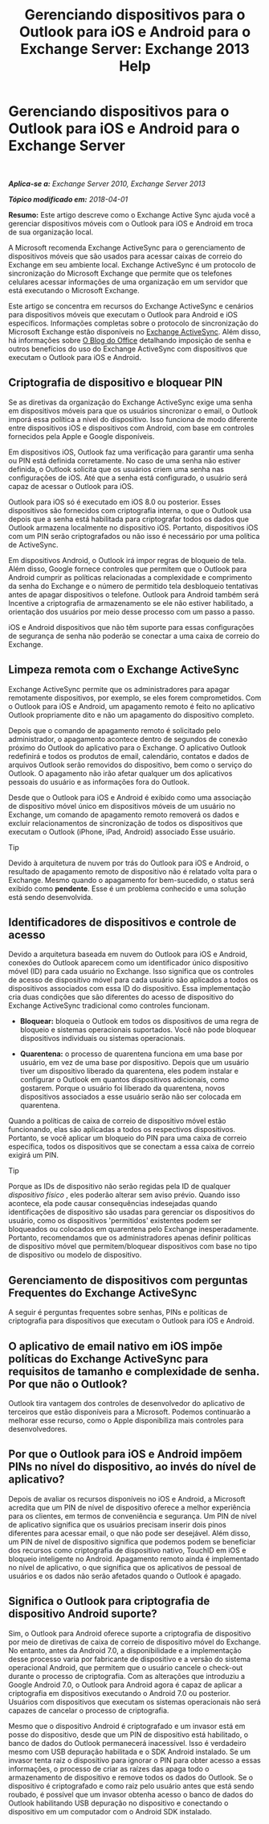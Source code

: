 ﻿---
title: 'Gerenciando dispositivos para o Outlook para iOS e Android para o Exchange Server: Exchange 2013 Help'
TOCTitle: Gerenciando dispositivos para o Outlook para iOS e Android para o Exchange Server
ms:assetid: 16ce7d24-be74-4466-b126-828a67f69b6e
ms:mtpsurl: https://technet.microsoft.com/pt-br/library/Mt465748(v=EXCHG.150)
ms:contentKeyID: 70076153
ms.date: 05/22/2018
mtps_version: v=EXCHG.150
ms.translationtype: MT
---

# Gerenciando dispositivos para o Outlook para iOS e Android para o Exchange Server

 

_**Aplica-se a:** Exchange Server 2010, Exchange Server 2013_

_**Tópico modificado em:** 2018-04-01_

**Resumo:**  Este artigo descreve como o Exchange Active Sync ajuda você a gerenciar dispositivos móveis com o Outlook para iOS e Android em troca de sua organização local.

A Microsoft recomenda Exchange ActiveSync para o gerenciamento de dispositivos móveis que são usados para acessar caixas de correio do Exchange em seu ambiente local. Exchange ActiveSync é um protocolo de sincronização do Microsoft Exchange que permite que os telefones celulares acessar informações de uma organização em um servidor que está executando o Microsoft Exchange.

Este artigo se concentra em recursos do Exchange ActiveSync e cenários para dispositivos móveis que executam o Outlook para Android e iOS específicos. Informações completas sobre o protocolo de sincronização do Microsoft Exchange estão disponíveis no [Exchange ActiveSync](exchange-activesync-exchange-2013-help.md). Além disso, há informações sobre [O Blog do Office](https://go.microsoft.com/fwlink/p/?linkid=623922) detalhando imposição de senha e outros benefícios do uso do Exchange ActiveSync com dispositivos que executam o Outlook para iOS e Android.

## Criptografia de dispositivo e bloquear PIN

Se as diretivas da organização do Exchange ActiveSync exige uma senha em dispositivos móveis para que os usuários sincronizar o email, o Outlook imporá essa política a nível do dispositivo. Isso funciona de modo diferente entre dispositivos iOS e dispositivos com Android, com base em controles fornecidos pela Apple e Google disponíveis.

Em dispositivos iOS, Outlook faz uma verificação para garantir uma senha ou PIN está definida corretamente. No caso de uma senha não estiver definida, o Outlook solicita que os usuários criem uma senha nas configurações de iOS. Até que a senha está configurado, o usuário será capaz de acessar o Outlook para iOS.

Outlook para iOS só é executado em iOS 8.0 ou posterior. Esses dispositivos são fornecidos com criptografia interna, o que o Outlook usa depois que a senha está habilitada para criptografar todos os dados que Outlook armazena localmente no dispositivo iOS. Portanto, dispositivos iOS com um PIN serão criptografados ou não isso é necessário por uma política de ActiveSync.

Em dispositivos Android, o Outlook irá impor regras de bloqueio de tela. Além disso, Google fornece controles que permitem que o Outlook para Android cumprir as políticas relacionadas a complexidade e comprimento da senha do Exchange e o número de permitido tela desbloqueio tentativas antes de apagar dispositivos o telefone. Outlook para Android também será Incentive a criptografia de armazenamento se ele não estiver habilitado, a orientação dos usuários por meio desse processo com um passo a passo.

iOS e Android dispositivos que não têm suporte para essas configurações de segurança de senha não poderão se conectar a uma caixa de correio do Exchange.

## Limpeza remota com o Exchange ActiveSync

Exchange ActiveSync permite que os administradores para apagar remotamente dispositivos, por exemplo, se eles forem comprometidos. Com o Outlook para iOS e Android, um apagamento remoto é feito no aplicativo Outlook propriamente dito e não um apagamento do dispositivo completo.

Depois que o comando de apagamento remoto é solicitado pelo administrador, o apagamento acontece dentro de segundos de conexão próximo do Outlook do aplicativo para o Exchange. O aplicativo Outlook redefinirá e todos os produtos de email, calendário, contatos e dados de arquivos Outlook serão removidos do dispositivo, bem como o serviço do Outlook. O apagamento não irão afetar qualquer um dos aplicativos pessoais do usuário e as informações fora do Outlook.

Desde que o Outlook para iOS e Android é exibido como uma associação de dispositivo móvel único em dispositivos móveis de um usuário no Exchange, um comando de apagamento remoto removerá os dados e excluir relacionamentos de sincronização de todos os dispositivos que executam o Outlook (iPhone, iPad, Android) associado Esse usuário.


> [!TIP]
> Devido à arquitetura de nuvem por trás do Outlook para iOS e Android, o resultado de apagamento remoto de dispositivo não é relatado volta para o Exchange. Mesmo quando o apagamento for bem-sucedido, o status será exibido como <STRONG>pendente</STRONG>. Esse é um problema conhecido e uma solução está sendo desenvolvida.



## Identificadores de dispositivos e controle de acesso

Devido a arquitetura baseada em nuvem do Outlook para iOS e Android, conexões do Outlook aparecem como um identificador único dispositivo móvel (ID) para cada usuário no Exchange. Isso significa que os controles de acesso de dispositivo móvel para cada usuário são aplicados a todos os dispositivos associados com essa ID do dispositivo. Essa implementação cria duas condições que são diferentes do acesso de dispositivo do Exchange ActiveSync tradicional como controles funcionam.

  - **Bloquear:**  bloqueia o Outlook em todos os dispositivos de uma regra de bloqueio e sistemas operacionais suportados. Você não pode bloquear dispositivos individuais ou sistemas operacionais.

  - **Quarentena:**  o processo de quarentena funciona em uma base por usuário, em vez de uma base por dispositivo. Depois que um usuário tiver um dispositivo liberado da quarentena, eles podem instalar e configurar o Outlook em quantos dispositivos adicionais, como gostarem. Porque o usuário foi liberado da quarentena, novos dispositivos associados a esse usuário serão não ser colocada em quarentena.

Quando a políticas de caixa de correio de dispositivo móvel estão funcionando, elas são aplicadas a todos os respectivos dispositivos. Portanto, se você aplicar um bloqueio do PIN para uma caixa de correio específica, todos os dispositivos que se conectam a essa caixa de correio exigirá um PIN.


> [!TIP]
> Porque as IDs de dispositivo não serão regidas pela ID de qualquer <EM>dispositivo físico</EM> , eles poderão alterar sem aviso prévio. Quando isso acontece, ela pode causar consequências indesejadas quando identificações de dispositivo são usadas para gerenciar os dispositivos do usuário, como os dispositivos 'permitidos' existentes podem ser bloqueados ou colocados em quarentena pelo Exchange inesperadamente. Portanto, recomendamos que os administradores apenas definir políticas de dispositivo móvel que permitem/bloquear dispositivos com base no tipo de dispositivo ou modelo de dispositivo.



## Gerenciamento de dispositivos com perguntas Frequentes do Exchange ActiveSync

A seguir é perguntas frequentes sobre senhas, PINs e políticas de criptografia para dispositivos que executam o Outlook para iOS e Android.

## O aplicativo de email nativo em iOS impõe políticas do Exchange ActiveSync para requisitos de tamanho e complexidade de senha. Por que não o Outlook?

Outlook tira vantagem dos controles de desenvolvedor do aplicativo de terceiros que estão disponíveis para a Microsoft. Podemos continuarão a melhorar esse recurso, como o Apple disponibiliza mais controles para desenvolvedores.

## Por que o Outlook para iOS e Android impõem PINs no nível do dispositivo, ao invés do nível de aplicativo?

Depois de avaliar os recursos disponíveis no iOS e Android, a Microsoft acredita que um PIN de nível de dispositivo oferece a melhor experiência para os clientes, em termos de conveniência e segurança. Um PIN de nível de aplicativo significa que os usuários precisam inserir dois pinos diferentes para acessar email, o que não pode ser desejável. Além disso, um PIN de nível de dispositivo significa que podemos podem se beneficiar dos recursos como criptografia de dispositivo nativo, TouchID em iOS e bloqueio inteligente no Android. Apagamento remoto ainda é implementado no nível de aplicativo, o que significa que os aplicativos de pessoal de usuários e os dados não serão afetados quando o Outlook é apagado.

## Significa o Outlook para criptografia de dispositivo Android suporte?

Sim, o Outlook para Android oferece suporte a criptografia de dispositivo por meio de diretivas de caixa de correio de dispositivo móvel do Exchange. No entanto, antes da Android 7.0, a disponibilidade e a implementação desse processo varia por fabricante de dispositivo e a versão do sistema operacional Android, que permitem que o usuário cancele o check-out durante o processo de criptografia. Com as alterações que introduziu a Google Android 7.0, o Outlook para Android agora é capaz de aplicar a criptografia em dispositivos executando o Android 7.0 ou posterior. Usuários com dispositivos que executam os sistemas operacionais não será capazes de cancelar o processo de criptografia.

Mesmo que o dispositivo Android é criptografado e um invasor está em posse do dispositivo, desde que um PIN de dispositivo está habilitado, o banco de dados do Outlook permanecerá inacessível. Isso é verdadeiro mesmo com USB depuração habilitada e o SDK Android instalado. Se um invasor tenta raiz o dispositivo para ignorar o PIN para obter acesso a essas informações, o processo de criar as raízes das apaga todo o armazenamento de dispositivo e remove todos os dados do Outlook. Se o dispositivo é criptografado e como raiz pelo usuário antes que está sendo roubado, é possível que um invasor obtenha acesso o banco de dados do Outlook habilitando USB depuração no dispositivo e conectando o dispositivo em um computador com o Android SDK instalado.

